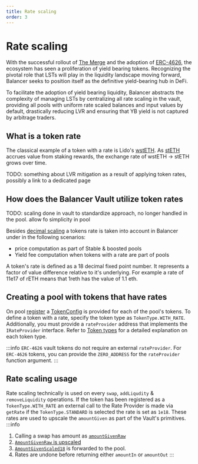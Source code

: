 ```yaml
---
title: Rate scaling
order: 3
---
```


# Rate scaling

With the successful rollout of [The Merge](https://ethereum.org/roadmap/merge) and the adoption of [ERC-4626](https://docs.openzeppelin.com/contracts/4.x/erc4626), the ecosystem has seen a proliferation of yield bearing tokens. Recognizing the pivotal role that LSTs will play in the liquidity landscape moving forward, Balancer seeks to position itself as the definitive yield-bearing hub in DeFi.

To facilitate the adoption of yield bearing liquidity, Balancer abstracts the complexity of managing LSTs by centralizing all rate scaling in the vault, providing all pools with uniform rate scaled balances and input values by default, drastically reducing LVR and ensuring that YB yield is not captured by arbitrage traders.

## What is a token rate
The classical example of a token with a rate is Lido's [wstETH](https://help.lido.fi/en/articles/5231836-what-is-lido-s-wsteth). As [stETH](https://help.lido.fi/en/articles/5230610-what-is-steth) accrues value from staking rewards, the exchange rate of wstETH -> stETH grows over time.

TODO: something about LVR mitigation as a result of applying token rates, possibly a link to a dedicated page

## How does the Balancer Vault utilize token rates

TODO: scaling done in vault to standardize approach, no longer handled in the pool. allow fo simplicity in pool

Besides [decimal scaling](decimal-scaling.md) a tokens rate is taken into account in Balancer under in the following scenarios:
- price computation as part of Stable & boosted pools
- Yield fee computation when tokens with a rate are part of pools

A token's rate is defined as a 18 decimal fixed point number. It represents a factor of value difference relative to it's underlying. For example a rate of 11e17 of rETH means that 1reth has the value of 1.1 eth.


## Creating a pool with tokens that have rates

On pool [register](https://github.com/balancer/balancer-v3-monorepo/blob/main/pkg/interfaces/contracts/vault/IVaultExtension.sol#L116C9-L116C20) a [TokenConfig](https://github.com/balancer/balancer-v3-monorepo/blob/main/pkg/interfaces/contracts/vault/VaultTypes.sol#L66-L70) is provided for each of the pool's tokens.
To define a token with a rate, specify the token type as  `TokenType.WITH_RATE`. Additionally, you must provide a `rateProvider` address that implements the `IRateProvider` interface. Refer to [Token types](/concepts/vault/tokentypes.html) for a detailed explanation on each token type.  

:::info
`ERC-4626` vault tokens do not require an external `rateProvider`. For `ERC-4626` tokens, you can provide the `ZERO_ADDRESS` for the `rateProvider` function argument.
:::

## Rate scaling usage
Rate scaling technically is used on every `swap`, `addLiqudity` & `removeLiquidity` operations. If the token has been registered as a `TokenType.WITH_RATE` an external call to the Rate Provider is made via `getRate` if the `TokenType.STANDARD` is selected the rate is set as `1e18`. These rates are used to upscale the `amountGiven` as part of the Vault's primitives.
:::info
1. Calling a swap has amount as [`amountGivenRaw`](https://github.com/balancer/balancer-v3-monorepo/blob/main/pkg/interfaces/contracts/vault/VaultTypes.sol#L112)
2. [`AmountGivenRaw` is upscaled](https://github.com/balancer/balancer-v3-monorepo/blob/main/pkg/vault/contracts/Vault.sol#L230C14-L230C33)
3. [`AmountGivenScaled18`](https://github.com/balancer/balancer-v3-monorepo/blob/main/pkg/vault/contracts/Vault.sol#L332) is forwarded to the pool.
4. Rates are undone before returning either `amountIn` or `amountOut`
:::



